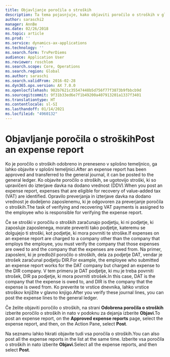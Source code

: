 ```yaml
---
title: Objavljanje poročila o stroških
description: Ta tema pojasnjuje, kako objaviti poročilo o stroških v glavni knjigi.
author: saraschi2
manager: AnnBe
ms.date: 02/26/2018
ms.topic: article
ms.prod: ''
ms.service: dynamics-ax-applications
ms.technology: ''
ms.search.form: TrvPerDiems
audience: Application User
ms.reviewer: roschlom
ms.search.scope: Core, Operations
ms.search.region: Global
ms.author: saraschi
ms.search.validFrom: 2016-02-28
ms.dyn365.ops.version: AX 7.0.0
ms.openlocfilehash: 982b7621c35547448b5d756f77f3873b9fbbcb9d
ms.sourcegitcommit: 9f31b33ed6e7f1b49200a407913201a1337f3401
ms.translationtype: HT
ms.contentlocale: sl-SI
ms.lasthandoff: 01/14/2021
ms.locfileid: "4960132"
---
```

# <a name="post-an-expense-report"></a><span data-ttu-id="cecec-103">Objavljanje poročila o stroških</span><span class="sxs-lookup"><span data-stu-id="cecec-103">Post an expense report</span></span>

<span data-ttu-id="cecec-104">Ko je poročilo o stroških odobreno in preneseno v splošno temeljnico, ga lahko objavite v splošni temeljnici.</span><span class="sxs-lookup"><span data-stu-id="cecec-104">After an expense report has been approved and transferred to the general journal, it can be posted to the general ledger.</span></span> <span data-ttu-id="cecec-105">Ko objavite poročilo o stroških, se ugotovijo stroški, ki so upravičeni do izterjave davka na dodano vrednost (DDV).</span><span class="sxs-lookup"><span data-stu-id="cecec-105">When you post an expense report, expenses that are eligible for recovery of value-added tax (VAT) are identified.</span></span> <span data-ttu-id="cecec-106">Opravilo preverjanja in izterjave davka na dodano vrednost je dodeljeno zaposlenemu, ki je odgovoren za preverjanje poročila o stroških.</span><span class="sxs-lookup"><span data-stu-id="cecec-106">The task of verifying and recovering VAT payments is assigned to the employee who is responsible for verifying the expense report.</span></span>

<span data-ttu-id="cecec-107">Če se stroški v poročilu o stroških zaračunajo podjetju, ki ni podjetje, ki zaposluje zaposlenega, morate preveriti tako podjetje, kateremu se dolgujejo ti stroški, kot podjetje, ki mora povrniti te stroške.</span><span class="sxs-lookup"><span data-stu-id="cecec-107">If expenses on an expense report are charged to a company other than the company that employs the employee, you must verify the company that those expenses are owed to and the company that the expenses are owed from.</span></span> <span data-ttu-id="cecec-108">Na primer, zaposleni, ki je predložil poročilo o stroških, dela za podjetje DAT, vendar je strošek zaračunal podjetju DIR.</span><span class="sxs-lookup"><span data-stu-id="cecec-108">For example, the employee who submitted an expense report works for the DAT company but charged an expense to the DIR company.</span></span> <span data-ttu-id="cecec-109">V tem primeru je DAT podjetje, ki mu je treba povrniti strošek, DIR pa podjetje, ki mora povrniti strošek.</span><span class="sxs-lookup"><span data-stu-id="cecec-109">In this case, DAT is the company that the expense is owed to, and DIR is the company that the expense is owed from.</span></span> <span data-ttu-id="cecec-110">Ko preverite te vrstice dnevnika, lahko vrstice stroškov knjižite v glavno knjigo.</span><span class="sxs-lookup"><span data-stu-id="cecec-110">After you verify these journal lines, you can post the expense lines to the general ledger.</span></span>

<span data-ttu-id="cecec-111">Če želite objaviti poročilo o stroških, na strani **Odobrena poročila o stroških** izberite poročilo o stroških in nato v podoknu za dejanja izberite **Objavi**.</span><span class="sxs-lookup"><span data-stu-id="cecec-111">To post an expense report, on the **Approved expense reports** page, select the expense report, and then, on the Action Pane, select **Post**.</span></span>

<span data-ttu-id="cecec-112">Na seznamu lahko hkrati objavite tudi vsa poročila o stroških.</span><span class="sxs-lookup"><span data-stu-id="cecec-112">You can also post all the expense reports in the list at the same time.</span></span> <span data-ttu-id="cecec-113">Izberite vsa poročila o stroških in nato izberite **Objavi**.</span><span class="sxs-lookup"><span data-stu-id="cecec-113">Select all the expense reports, and then select **Post**.</span></span>
